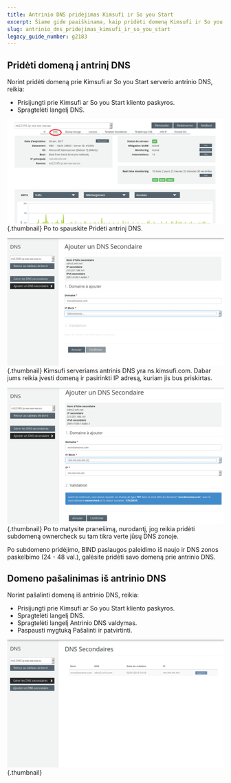 ```yaml
---
title: Antrinio DNS pridėjimas Kimsufi ir So you Start
excerpt: Šiame gide paaiškinama, kaip pridėti domeną Kimsufi ir So you Start serverių antriniame DNS.
slug: antrinio_dns_pridejimas_kimsufi_ir_so_you_start
legacy_guide_number: g2183
---
```



## Pridėti domeną į antrinį DNS
Norint pridėti domeną prie Kimsufi ar So you Start serverio antrinio DNS, reikia:

- Prisijungti prie Kimsufi ar So you Start kliento paskyros.
- Spragtelėti langelį DNS.



![](images/img_4078.jpg){.thumbnail}
Po to spauskite Pridėti antrinį DNS.

![](images/img_4081.jpg){.thumbnail}
Kimsufi serveriams antrinis DNS yra ns.kimsufi.com.
Dabar jums reikia įvesti domeną ir pasirinkti IP adresą, kuriam jis bus priskirtas.

![](images/img_4077.jpg){.thumbnail}
Po to matysite pranešimą, nurodantį, jog reikia pridėti subdomeną ownercheck su tam tikra verte jūsų DNS zonoje.

Po subdomeno pridėjimo, BIND paslaugos paleidimo iš naujo ir DNS zonos paskelbimo (24 - 48 val.), galėsite pridėti savo domeną prie antrinio DNS.


## Domeno pašalinimas iš antrinio DNS
Norint pašalinti domeną iš antrinio DNS, reikia:

- Prisijungti prie Kimsufi ar So you Start kliento paskyros.
- Spragtelėti langelį DNS.
- Spragtelėti langelį Antrinio DNS valdymas.
- Paspausti mygtuką Pašalinti ir patvirtinti.



![](images/img_4082.jpg){.thumbnail}

